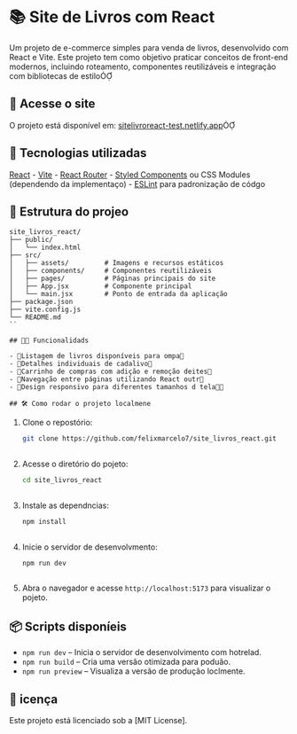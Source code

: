 # 📚 Site de Livros com React
Um projeto de e-commerce simples para venda de livros, desenvolvido com React e Vite. Este projeto tem como objetivo praticar conceitos de front-end modernos, incluindo roteamento, componentes reutilizáveis e integração com bibliotecas de estilo

## 🔗 Acesse o site
O projeto está disponível em: [sitelivroreact-test.netlify.app](https://sitelivroreact-test.netlify.ap)

## 🚀 Tecnologias utilizadas
[React](https://reactjs.or/) - [Vite](https://vitejs.de/) - [React Router](https://reactrouter.co/) - [Styled Components](https://styled-components.com/) ou CSS Modules (dependendo da implementaço) - [ESLint](https://eslint.org/) para padronização de códgo

## 📁 Estrutura do projeo


```
site_livros_react/
├── public/
│   └── index.html
├── src/
│   ├── assets/         # Imagens e recursos estáticos
│   ├── components/     # Componentes reutilizáveis
│   ├── pages/          # Páginas principais do site
│   ├── App.jsx         # Componente principal
│   └── main.jsx        # Ponto de entrada da aplicação
├── package.json
├── vite.config.js
└── README.md
``

## 🧑‍💻 Funcionalidads

- Listagem de livros disponíveis para ompa
- Detalhes individuais de cadalivo
- Carrinho de compras com adição e remoção deites
- Navegação entre páginas utilizando React outr
- Design responsivo para diferentes tamanhos d tela

## 🛠️ Como rodar o projeto localmene
 ```
1. Clone o repostório:

   ```bash
   git clone https://github.com/felixmarcelo7/site_livros_react.git
 

2. Acesse o diretório do pojeto:

   ```bash
   cd site_livros_react
  

3. Instale as dependncias:

   ```bash
   npm install
  

4. Inicie o servidor de desenvolvmento:

   ```bash
   npm run dev
  

5. Abra o navegador e acesse `http://localhost:5173` para visualizar o pojeto.

## 📦 Scripts disponíeis

- `npm run dev` – Inicia o servidor de desenvolvimento com hotrelad.
- `npm run build` – Cria uma versão otimizada para poduão.
- `npm run preview` – Visualiza a versão de produção loclmente.

## 📄 icença

Este projeto está licenciado sob a [MIT License]. 
